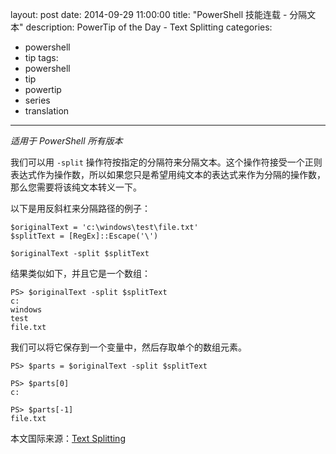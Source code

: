 ﻿layout: post
date: 2014-09-29 11:00:00
title: "PowerShell 技能连载 - 分隔文本"
description: PowerTip of the Day - Text Splitting
categories:
- powershell
- tip
tags:
- powershell
- tip
- powertip
- series
- translation
---
_适用于 PowerShell 所有版本_

我们可以用 `-split` 操作符按指定的分隔符来分隔文本。这个操作符接受一个正则表达式作为操作数，所以如果您只是希望用纯文本的表达式来作为分隔的操作数，那么您需要将该纯文本转义一下。

以下是用反斜杠来分隔路径的例子：

    $originalText = 'c:\windows\test\file.txt'
    $splitText = [RegEx]::Escape('\')
    
    $originalText -split $splitText 

结果类似如下，并且它是一个数组：

    PS> $originalText -split $splitText
    c:
    windows
    test
    file.txt 

我们可以将它保存到一个变量中，然后存取单个的数组元素。

    PS> $parts = $originalText -split $splitText
    
    PS> $parts[0]
    c:
    
    PS> $parts[-1]
    file.txt

<!--more-->
本文国际来源：[Text Splitting](http://powershell.com/cs/blogs/tips/archive/2014/09/29/text-splitting.aspx)
